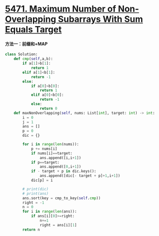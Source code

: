 # [5471. Maximum Number of Non-Overlapping Subarrays With Sum Equals Target](https://leetcode-cn.com/problems/maximum-number-of-non-overlapping-subarrays-with-sum-equals-target/)

#### 方法一：前缀和+MAP

```python
class Solution:
    def cmp(self,a,b):
        if a[1]>b[1]:
            return 1
        elif a[1]<b[1]:
            return -1
        else:
            if a[0]>b[0]:
                return 1
            elif a[0]<b[0]:
                return -1
            else:
                return 0
    def maxNonOverlapping(self, nums: List[int], target: int) -> int:
        i = 0
        j = 1
        ans = []
        p = 0
        dic = {}

        for i in range(len(nums)):
            p += nums[i]
            if nums[i]==target:
                ans.append([i,i+1])
            if p==target:
                ans.append([0,i+1])
            if - target + p in dic.keys():
                ans.append([dic[- target + p]+1,i+1])
            dic[p] = i

        # print(dic)
        # print(ans)
        ans.sort(key = cmp_to_key(self.cmp))
        right = -1
        n = 0
        for i in range(len(ans)):
            if ans[i][0]>=right:
                n+=1
                right = ans[i][1]
        return n
```

